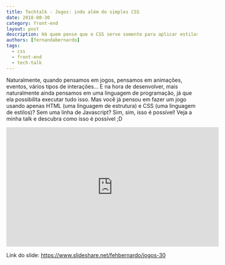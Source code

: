```yaml
---
title: Techtalk - Jogos: indo além do simples CSS
date: 2018-08-30
category: front-end
layout: post
description: Há quem pense que o CSS serve somente para aplicar estilos a determinados elementos, e realmente seu principal objetivo é esse! Mas alguém já pensou que seria possível capturar eventos, como um evento de clique por exemplo, e gerar algum tipo de animação com isso? E falar que com isso é possível criar um jogo? Neste talk explicarei como criar um jogo simples, sem uma linha de javascript, usando apenas HTML e CSS. Além de muitas de suas funcionalidades: pseudo-elementos, pseudo-classes, animations, entre outras.
authors: [fernandabernardo]
tags:
  - css
  - front-end
  - tech-talk
---
```


Naturalmente, quando pensamos em jogos, pensamos em animações, eventos, vários tipos de interações... E na hora de desenvolver, mais naturalmente ainda pensamos em uma linguagem de programação, já que ela possibilita executar tudo isso. Mas você já pensou em fazer um jogo usando apenas HTML (uma linguagem de estrutura) e CSS (uma linguagem de estilos)? Sem uma linha de Javascript? Sim, sim, isso é possível! Veja a minha talk e descubra como isso é possível ;D

<iframe class='video' width='560' height='315' src='https://www.youtube.com/embed/Rwl4e8xGtCE' frameborder='0' allow='autoplay; encrypted-media' allowfullscreen></iframe>

Link do slide: <a href='https://www.slideshare.net/fehbernardo/jogos-30' target='_blank' rel='nofollow'>https://www.slideshare.net/fehbernardo/jogos-30</a>
